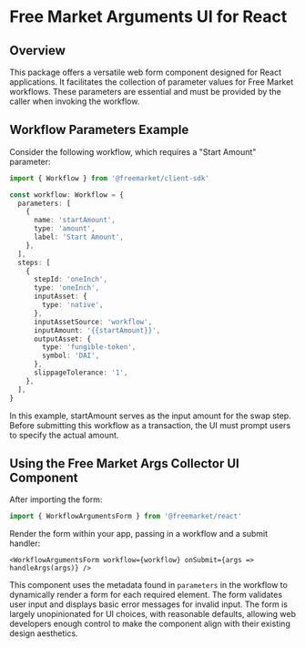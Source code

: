 # Free Market Arguments UI for React

## Overview

This package offers a versatile web form component designed for React applications. It facilitates the collection of parameter values for Free Market workflows. These parameters are essential and must be provided by the caller when invoking the workflow.

## Workflow Parameters Example

Consider the following workflow, which requires a "Start Amount" parameter:

```ts
import { Workflow } from '@freemarket/client-sdk'

const workflow: Workflow = {
  parameters: [
    {
      name: 'startAmount',
      type: 'amount',
      label: 'Start Amount',
    },
  ],
  steps: [
    {
      stepId: 'oneInch',
      type: 'oneInch',
      inputAsset: {
        type: 'native',
      },
      inputAssetSource: 'workflow',
      inputAmount: '{{startAmount}}',
      outputAsset: {
        type: 'fungible-token',
        symbol: 'DAI',
      },
      slippageTolerance: '1',
    },
  ],
}
```

In this example, startAmount serves as the input amount for the swap step. Before submitting this workflow as a transaction, the UI must prompt users to specify the actual amount.

## Using the Free Market Args Collector UI Component

After importing the form:

```ts
import { WorkflowArgumentsForm } from '@freemarket/react'
```

Render the form within your app, passing in a workflow and a submit handler:

```tsx
<WorkflowArgumentsForm workflow={workflow} onSubmit={args => handleArgs(args)} />
```

This component uses the metadata found in `parameters` in the workflow to dynamically render a form for each required element.
The form validates user input and displays basic error messages for invalid input. The form is largely unopinionated for UI choices, with reasonable defaults, allowing web developers enough control to make the component
align with their existing design aesthetics.

